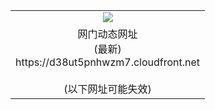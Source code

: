 ﻿<table>
  <tr></tr>
  <tr><td colspan=2 align=center><img src="https://d38ut5pnhwzm7.cloudfront.net/Up/oGate.jpg" /></td></tr>
  <tr><td colspan=2 align=center>网门动态网址<br/>(最新)
<br>https://d38ut5pnhwzm7.cloudfront.net
<br/><br/>(以下网址可能失效)
    </td>
  </tr>
</table>
